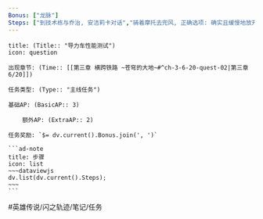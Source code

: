 ```yaml
---
Bonus: ["龙脉"]
Steps: ["到技术栋与乔治, 安洁莉卡对话","骑着摩托去兜风, 正确选项: 确实且缓慢地放开握把, 快速握起, 慢慢放开, 前轮用力, 后轮轻巧","剧情后结束"]
---
```

`````ad-success
title: (Title:: "导力车性能测试")
icon: question

出现章节: (Time:: [[第三章 横跨铁路 ~苍穹的大地~#^ch-3-6-20-quest-02|第三章6/20]])

任务类型: (Type:: "主线任务")

基础AP: (BasicAP:: 3)

	额外AP: (ExtraAP:: 2)

任务奖励: `$= dv.current().Bonus.join(', ')`

```ad-note
title: 步骤
icon: list
~~~dataviewjs
dv.list(dv.current().Steps);
~~~
```
`````

#英雄传说/闪之轨迹/笔记/任务